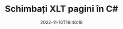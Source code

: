---
############################# Static ############################
layout: "auto-gen-merger"
date: 2022-11-10T19:46:18
draft: false
otherformats: ott pdf pps ppsx ppt pptx rtf tex vdx vsdm vsdx vssm vssx vstm vstx vsx

############################# Head ############################
head_title: "Schimbați și schimbați paginile XLT în C#"
head_description: "Schimbați și schimbați pozițiile a două pagini dintr-un fișier XLT în C# utilizând API-ul pentru fuziunea documentelor."

############################# Header ############################
title: "Schimbați XLT pagini în C#"
description: "Schimbați paginile XLT cu câteva rânduri de cod .NET."
bg_image: "https://cms.admin.containerize.com/templates/aspose/App_Themes/V3/images/bg/header1.png"
bg_overlay: false
button:
    enable: true
    icon: "fas fa-arrow-down"
    label: "Descarcare varianta scurta de prezentare gratuita"
    link: "https://downloads.groupdocs.com/merger/net"

############################# SubMenu ############################
submenu:
    enable: true

    left:
        img_alt: "GroupDocs.Merger for .NET"
        image: "https://cms.admin.containerize.com/templates/groupdocs/images/product-logos/90x90-noborder/groupdocs-merger-net.png"
        product: "GroupDocs.Merger"
        platform: ".NET"

    middle:
        button:

            # button loop
            - link: "https://apireference.groupdocs.com/merger/net"
              text: "Referință API"

            # button loop
            - link: "https://github.com/groupdocs-merger"
              text: "Exemple de coduri"

            # button loop
            - link: "https://products.groupdocs.app/merger/family"
              text: "Demo live"

            # button loop
            - link: "https://purchase.groupdocs.com/pricing/merger/net"
              text: "Prețuri"

    right:
        link_download: "https://downloads.groupdocs.com/merger"
        link_learn: "https://docs.groupdocs.com/merger/net"
        link_buy: "https://purchase.groupdocs.com"

############################# About ############################
about:
    enable: true
    title: "Despre GroupDocs.Merger for .NET API"
    content: |
        [GroupDocs.Merger for .NET](/ro/merger/net/) oferă o soluție simplă de îmbinare și împărțire în siguranță între o gamă largă de formate de documente, inclusiv PDF, Microsoft Office (Word, Excel, PowerPoint , OneNote), OpenDocument, HTML, imagini și multe altele în cadrul aplicațiilor .NET. Adăugând doar câteva rânduri de cod, efectuați mai multe operații de documente, cum ar fi mutarea, eliminarea, rotirea, schimbarea, extragerea sau modificarea orientării paginilor din documente. API-ul pentru fuziunea documentelor acceptă, de asemenea, previzualizarea paginilor documentului ca imagine pentru a analiza structura documentului, formatarea și conținutul paginii.
        
        GroupDocs.Merger API este o alegere potrivită pentru soluțiile corporative care necesită funcții de schimbare a paginilor de fișiere. Aceste API-uri sunt bine acceptate pe toate sistemele și platformele de operare majore, inclusiv .NET Framework, .NET Standard, .NET Core, Mono.

############################# Steps ############################
steps:
    enable: true
    title_left: "Schimbați paginile de fișiere XLT în .NET"
    content_left: |
        [GroupDocs.Merger for .NET](/ro/merger/net/) facilitează ca dezvoltatorii C# să schimbe paginile dintr-un fișier XLT prin implementarea câțiva pași simpli .
        
        * Inițializați **SwapOptions** pentru a specifica numerele de pagină de schimbat.
        * Creați o nouă instanță a **Merger** și treceți calea documentului sursă ca parametru de constructor.
        * Apelați **SwapPages** și transmiteți obiectul **SwapOptions**.
        * Apelați **Save** și specificați calea fișierului pentru a salva documentul rezultat.

    title_right: "Cerințe de sistem"
    content_right: |
        API-urile GroupDocs.Merger for .NET sunt acceptate pe toate platformele și sistemele de operare majore. Înainte de a executa codul de mai jos, vă rugăm să vă asigurați că aveți următoarele cerințe preliminare instalate pe sistemul dumneavoastră.

        * Sisteme de operare: Microsoft Windows, Linux, MacOS
        * Medii de dezvoltare: Visual Studio, Xamarin, MonoDevelop
        * Cadre: .NET Framework, .NET Standard, .NET Core, Mono
        * Descărcați cea mai recentă versiune a GroupDocs.Merger for .NET de la [NuGet](https://www.nuget.org/packages/groupdocs.merger)
         
    code: |
     {{% merger/additional-styles %}}
     {{< merger/code-merger title="Cum să schimbați paginile de fișiere XLT utilizând codul exemplu C#">}}

        ```csharp    
        // Schimbați pagini de fișiere XLT utilizând API-ul GroupDocs.Merger
        int pageNumber1 = 6;
        int pageNumber2 = 1;

        // Inițializați clasa SwapOptions pentru a specifica numerele de pagină de schimbat
        SwapOptions swapOptions = new SwapOptions(pageNumber2, pageNumber1);

        // Instanțiați fuziunea cu documentul introdus XLT
        using (Merger merger = new Merger("input.xlt"))
          {
            // Apelați metoda SwapPages și transmiteți-i obiectul SwapOptions
            merger.SwapPages(swapOptions);
    
            // Apelați metoda Salvare și treceți calea fișierului dorită pentru a salva documentul de ieșire
            merger.Save("output.xlt");
          }
        ```
     {{< /merger/code-merger >}}

############################# Demos ############################
demos:
    enable: true
    title: "Demo live - Schimbați paginile de fișiere XLT online"
    content: |
       Schimbați paginile de fișiere XLT chiar acum, vizitând site-ul web [GroupDocs.Merger Live Demos](https://products.groupdocs.app/splitter/swap-pages/xlt).
       Demo-ul live are următoarele beneficii.
        
############################# About Formats ############################
about_formats:
    enable: true

############################# More Formats ############################
more_formats:
    enable: true
    title: "Schimbați pagini cu alte formate de fișiere"
    content: |
        .NET documentează API-ul de fuziune și împărțire pentru formate de fișiere și imagini. Schimbați unele dintre formatele de fișiere populare, așa cum este menționat mai jos.

############################# Back to top ###############################
back_to_top:
    enable: true
---